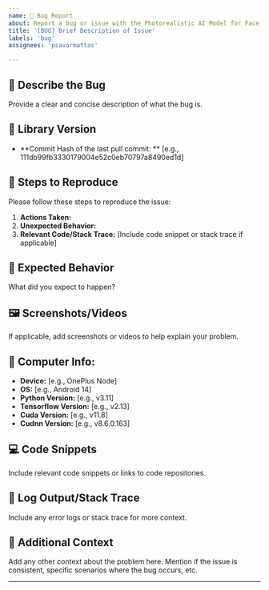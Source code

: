 ```yaml
---
name: 🐞 Bug Report
about: Report a bug or issue with the Photorealistic AI Model for Face Generation using DCGANS
title: '[BUG] Brief Description of Issue'
labels: 'bug'
assignees: 'psavarmattas'

---
```


## 📝 Describe the Bug
Provide a clear and concise description of what the bug is.

## 📖 Library Version
- **Commit Hash of the last pull commit: ** [e.g., 111db99fb3330179004e52c0eb70797a8490ed1d]

## 🚶 Steps to Reproduce
Please follow these steps to reproduce the issue:
1. **Actions Taken:** 
2. **Unexpected Behavior:** 
3. **Relevant Code/Stack Trace:** [Include code snippet or stack trace if applicable]

## 🤔 Expected Behavior
What did you expect to happen?

## 🖼️ Screenshots/Videos
If applicable, add screenshots or videos to help explain your problem.

## 📱 Computer Info:
- **Device:** [e.g., OnePlus Node]
- **OS:** [e.g., Android 14]
- **Python Version:** [e.g., v3.11]
- **Tensorflow Version:** [e.g., v2.13]
- **Cuda Version:** [e.g., v11.8]
- **Cudnn Version:** [e.g., v8.6.0.163]

## 💻 Code Snippets
Include relevant code snippets or links to code repositories.

## 📜 Log Output/Stack Trace
Include any error logs or stack trace for more context.

## 💬 Additional Context
Add any other context about the problem here. Mention if the issue is consistent, specific scenarios where the bug occurs, etc.

---
